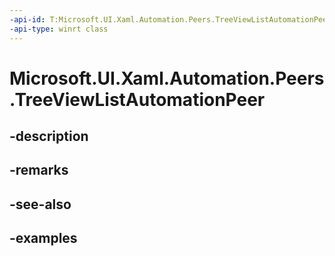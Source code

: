 ```yaml
---
-api-id: T:Microsoft.UI.Xaml.Automation.Peers.TreeViewListAutomationPeer
-api-type: winrt class
---
```


<!-- Class syntax.
public class TreeViewListAutomationPeer : SelectorAutomationPeer, SelectorAutomationPeer
-->

# Microsoft.UI.Xaml.Automation.Peers.TreeViewListAutomationPeer

## -description

## -remarks

## -see-also

## -examples

